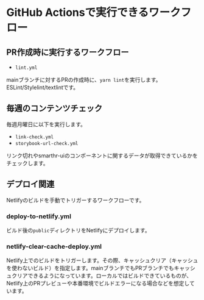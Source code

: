 # GitHub Actionsで実行できるワークフロー

## PR作成時に実行するワークフロー

- `lint.yml`

mainブランチに対するPRの作成時に、`yarn lint`を実行します。ESLint/Stylelint/textlintです。

## 毎週のコンテンツチェック

毎週月曜日に以下を実行します。

- `link-check.yml`
- `storybook-url-check.yml`

リンク切れやsmarthr-uiのコンポーネントに関するデータが取得できているかをチェックします。

## デプロイ関連

Netlifyのビルドを手動でトリガーするワークフローです。

### deploy-to-netlify.yml

ビルド後の`public`ディレクトリをNetlifyにデプロイします。

### netlify-clear-cache-deploy.yml

Netlify上でのビルドをトリガーします。その際、キャッシュクリア（キャッシュを使わないビルド）を指定します。mainブランチでもPRブランチでもキャッシュクリアできるようになっています。ローカルではビルドできているものが、Netlify上のPRプレビューや本番環境でビルドエラーになる場合などを想定しています。
